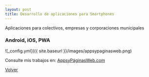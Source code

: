 ```yaml
---
layout: post
title: Desarrollo de aplicaciones para Smartphones
---
```


Aplicaciones para colectivos, empresas y corporaciones municipales

### Android, iOS, PWA

![_config.yml]({{ site.baseurl }}/images/appsypaginasweb.png)


Consulte mis trabajos en: [AppsyPáginasWeb.com](https://www.appsypaginasweb.com/apps/)

[Volver](https://lucian2003.github.io/)
